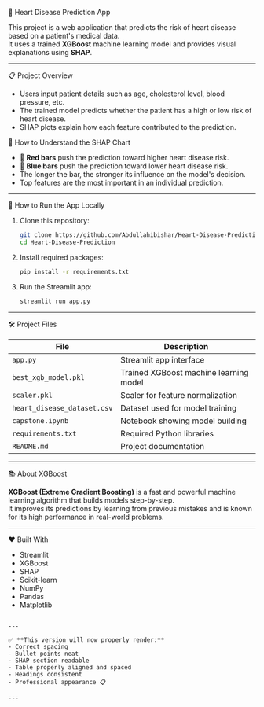 
 💓 Heart Disease Prediction App

This project is a web application that predicts the risk of heart disease based on a patient's medical data.  
It uses a trained **XGBoost** machine learning model and provides visual explanations using **SHAP**.

---

 📋 Project Overview

- Users input patient details such as age, cholesterol level, blood pressure, etc.
- The trained model predicts whether the patient has a high or low risk of heart disease.
- SHAP plots explain how each feature contributed to the prediction.

🧠 How to Understand the SHAP Chart

- 🔴 **Red bars** push the prediction toward higher heart disease risk.
- 🔵 **Blue bars** push the prediction toward lower heart disease risk.
- The longer the bar, the stronger its influence on the model's decision.
- Top features are the most important in an individual prediction.

---

 🚀 How to Run the App Locally

1. Clone this repository:
   ```bash
   git clone https://github.com/Abdullahibishar/Heart-Disease-Prediction.git
   cd Heart-Disease-Prediction
   ```

2. Install required packages:
   ```bash
   pip install -r requirements.txt
   ```

3. Run the Streamlit app:
   ```bash
   streamlit run app.py
   ```

---

 🛠 Project Files

| File                      | Description                           |
|----------------------------|---------------------------------------|
| `app.py`                   | Streamlit app interface               |
| `best_xgb_model.pkl`        | Trained XGBoost machine learning model |
| `scaler.pkl`                | Scaler for feature normalization     |
| `heart_disease_dataset.csv` | Dataset used for model training       |
| `capstone.ipynb`            | Notebook showing model building      |
| `requirements.txt`          | Required Python libraries            |
| `README.md`                 | Project documentation                |

---

 📚 About XGBoost

**XGBoost (Extreme Gradient Boosting)** is a fast and powerful machine learning algorithm that builds models step-by-step.  
It improves its predictions by learning from previous mistakes and is known for its high performance in real-world problems.

---

❤️ Built With

- Streamlit
- XGBoost
- SHAP
- Scikit-learn
- NumPy
- Pandas
- Matplotlib
```

---

✅ **This version will now properly render:**
- Correct spacing
- Bullet points neat
- SHAP section readable
- Table properly aligned and spaced
- Headings consistent
- Professional appearance 📋

---

